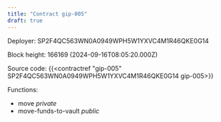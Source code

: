 ```yaml
---
title: "Contract gip-005"
draft: true
---
```

Deployer: SP2F4QC563WN0A0949WPH5W1YXVC4M1R46QKE0G14


 



Block height: 166169 (2024-09-16T08:05:20.000Z)

Source code: {{<contractref "gip-005" SP2F4QC563WN0A0949WPH5W1YXVC4M1R46QKE0G14 gip-005>}}

Functions:

* move _private_
* move-funds-to-vault _public_
